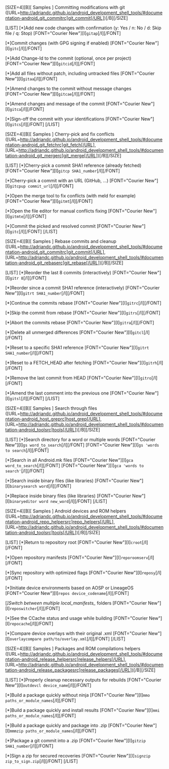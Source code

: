 [SIZE=4][B][ Samples ] Committing modifications with git ([URL=http://adriandc.github.io/android_development_shell_tools/#documentation-android_git_commitrc]git_commit[/URL])[/B][/SIZE]

[LIST]
[*]Add new code changes with confirmation (y: Yes / n: No / d: Skip file / q: Stop)
   [FONT="Courier New"][I]`gitap`[/I][/FONT]

[*]Commit changes (with GPG signing if enabled)
   [FONT="Courier New"][I]`gitc`[/I][/FONT]

[*]Add Change-Id to the commit (optional, once per project)
   [FONT="Courier New"][I]`gitcid`[/I][/FONT]

[*]Add all files without patch, including untracked files
   [FONT="Courier New"][I]`gitaa`[/I][/FONT]

[*]Amend changes to the commit without message changes
   [FONT="Courier New"][I]`gitcae`[/I][/FONT]

[*]Amend changes and message of the commit
   [FONT="Courier New"][I]`gitca`[/I][/FONT]

[*]Sign-off the commit with your identifications
   [FONT="Courier New"][I]`gitcs`[/I][/FONT]
[/LIST]


[SIZE=4][B][ Samples ] Cherry-pick and fix conflicts ([URL=http://adriandc.github.io/android_development_shell_tools/#documentation-android_git_fetchrc]git_fetch[/URL], [URL=http://adriandc.github.io/android_development_shell_tools/#documentation-android_git_mergerc]git_merge[/URL])[/B][/SIZE]

[LIST]
[*]Cherry-pick a commit SHA1 reference (already fetched)
   [FONT="Courier New"][I]`gitcp SHA1_number`[/I][/FONT]

[*]Cherry-pick a commit with an URL (GitHub, ...)
   [FONT="Courier New"][I]`gitcpup commit_url`[/I][/FONT]

[*]Open the merge tool to fix conflicts (with meld for example)
   [FONT="Courier New"][I]`gitmt`[/I][/FONT]

[*]Open the file editor for manual conflicts fixing
   [FONT="Courier New"][I]`gitmte`[/I][/FONT]

[*]Commit the picked and resolved commit
   [FONT="Courier New"][I]`gitc`[/I][/FONT]
[/LIST]

[SIZE=4][B][ Samples ] Rebase commits and cleanup ([URL=http://adriandc.github.io/android_development_shell_tools/#documentation-android_git_commitrc]git_commit[/URL], [URL=http://adriandc.github.io/android_development_shell_tools/#documentation-android_git_rebaserc]git_rebase[/URL])[/B][/SIZE]

[LIST]
[*]Reorder the last 8 commits (interactively)
   [FONT="Courier New"][I]`gitr 8`[/I][/FONT]

[*]Reorder since a commit SHA1 reference (interactively)
   [FONT="Courier New"][I]`gitrt SHA1_number`[/I][/FONT]

[*]Continue the commits rebase
   [FONT="Courier New"][I]`gitrc`[/I][/FONT]

[*]Skip the commit from rebase
   [FONT="Courier New"][I]`gitrs`[/I][/FONT]

[*]Abort the commits rebase
   [FONT="Courier New"][I]`gitra`[/I][/FONT]

[*]Delete all unmerged differences
   [FONT="Courier New"][I]`gitcl`[/I][/FONT]

[*]Reset to a specific SHA1 reference
   [FONT="Courier New"][I]`gitrt SHA1_number`[/I][/FONT]

[*]Reset to a FETCH_HEAD after fetching
   [FONT="Courier New"][I]`gitrh`[/I][/FONT]

[*]Remove the last commit from HEAD
   [FONT="Courier New"][I]`gitro`[/I][/FONT]

[*]Amend the last comment into the previous one
   [FONT="Courier New"][I]`gitsl`[/I][/FONT]
[/LIST]

[SIZE=4][B][ Samples ] Search through files ([URL=http://adriandc.github.io/android_development_shell_tools/#documentation-android_host_greprc]host_grep[/URL], [URL=http://adriandc.github.io/android_development_shell_tools/#documentation-android_toolsrc]tools[/URL])[/B][/SIZE]

[LIST]
[*]Search directory for a word or multiple words
   [FONT="Courier New"][I]`gs word_to_search`[/I][/FONT]
   [FONT="Courier New"][I]`gs 'words to search`[/I][/FONT]

[*]Search in all Android.mk files
   [FONT="Courier New"][I]`gca word_to_search`[/I][/FONT]
   [FONT="Courier New"][I]`gca 'words to search'`[/I][/FONT]

[*]Search inside binary files (like libraries)
   [FONT="Courier New"][I]`binarysearch word`[/I][/FONT]

[*]Replace inside binary files (like libraries)
   [FONT="Courier New"][I]`binaryeditor word new_word`[/I][/FONT]
[/LIST]

[SIZE=4][B][ Samples ] Android devices and ROM helpers ([URL=http://adriandc.github.io/android_development_shell_tools/#documentation-android_repo_helpersrc]repo_helpers[/URL], [URL=http://adriandc.github.io/android_development_shell_tools/#documentation-android_toolsrc]tools[/URL])[/B][/SIZE]

[LIST]
[*]Return to repository root
   [FONT="Courier New"][I]`croot`[/I][/FONT]

[*]Open repository manifests
   [FONT="Courier New"][I]`reporoomserv`[/I][/FONT]

[*]Sync repository with optimized flags
   [FONT="Courier New"][I]`reposy`[/I][/FONT]

[*]Initiate device environments based on AOSP or LineageOS
   [FONT="Courier New"][I]`repos device_codename`[/I][/FONT]

[*]Switch between multiple local_manifests_* folders
   [FONT="Courier New"][I]`reposwitcher`[/I][/FONT]

[*]See the CCache status and usage while building
   [FONT="Courier New"][I]`repocache`[/I][/FONT]

[*]Compare device overlays with their original .xml
   [FONT="Courier New"][I]`overlaycompare path/to/overlay.xml`[/I][/FONT]
[/LIST]

[SIZE=4][B][ Samples ] Packages and ROM compilations helpers ([URL=http://adriandc.github.io/android_development_shell_tools/#documentation-android_release_helpersrc]release_helpers[/URL], [URL=http://adriandc.github.io/android_development_shell_tools/#documentation-android_release_packagesrc]release_packages[/URL])[/B][/SIZE]

[LIST]
[*]Properly cleanup necessary outputs for rebuilds
   [FONT="Courier New"][I]`outdevcl device_name`[/I][/FONT]

[*]Build a package quickly without ninja
   [FONT="Courier New"][I]`mmo paths_or_module_names`[/I][/FONT]

[*]Build a package quickly and install results
   [FONT="Courier New"][I]`mmi paths_or_module_names`[/I][/FONT]

[*]Build a package quickly and package into .zip
   [FONT="Courier New"][I]`mmmzip paths_or_module_names`[/I][/FONT]

[*]Package a git commit into a .zip
   [FONT="Courier New"][I]`gitzip SHA1_number`[/I][/FONT]

[*]Sign a zip for secured recoveries
   [FONT="Courier New"][I]`signzip zip_to_sign.zip`[/I][/FONT]
[/LIST]
